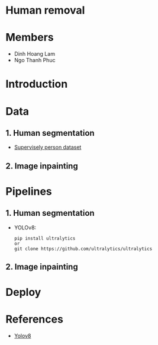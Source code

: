 # **Human removal**

# Members
* Dinh Hoang Lam
* Ngo Thanh Phuc

# **Introduction**

# **Data**
## 1. Human segmentation
 * [Supervisely person dataset](https://github.com/supervisely-ecosystem/persons)
## 2. Image inpainting 

# **Pipelines**
## 1. Human segmentation
* YOLOv8:

    ```
    pip install ultralytics
    or 
    git clone https://github.com/ultralytics/ultralytics
    ``` 

## 2. Image inpainting

# **Deploy**

# **References**
* [Yolov8](https://github.com/ultralytics/ultralytics)
